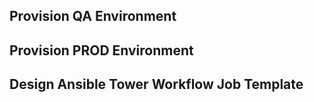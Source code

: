 Provision QA Environment
------------------------


Provision PROD Environment
------------------------


Design Ansible Tower Workflow Job Template
------------------------


